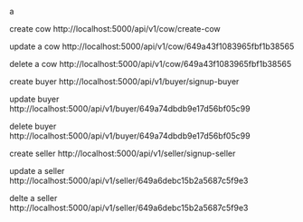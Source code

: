 a

create cow
http://localhost:5000/api/v1/cow/create-cow

update a cow
http://localhost:5000/api/v1/cow/649a43f1083965fbf1b38565

delete a cow
http://localhost:5000/api/v1/cow/649a43f1083965fbf1b38565

create buyer
http://localhost:5000/api/v1/buyer/signup-buyer

update buyer
http://localhost:5000/api/v1/buyer/649a74dbdb9e17d56bf05c99

delete buyer
http://localhost:5000/api/v1/buyer/649a74dbdb9e17d56bf05c99

create seller
http://localhost:5000/api/v1/seller/signup-seller

update a seller
http://localhost:5000/api/v1/seller/649a6debc15b2a5687c5f9e3

delte a seller
http://localhost:5000/api/v1/seller/649a6debc15b2a5687c5f9e3
